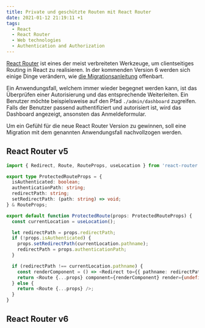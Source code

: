 ```yaml
---
title: Private und geschützte Routen mit React Router
date: 2021-01-12 21:19:11 +1
tags:
  - React
  - React Router
  - Web technologies
  - Authentication and Authorization
---
```


[React Router](https://reactrouter.com/) ist eines der meist verbreiteten Werkzeuge, um clientseitiges Routing in React zu realisieren. In der kommenden Version 6 werden sich einige Dinge verändern, wie [die Migrationsanleitung](https://github.com/ReactTraining/react-router/blob/dev/docs/advanced-guides/migrating-5-to-6.md) offenbart.

Ein Anwendungsfall, welchem immer wieder begegnet werden kann, ist das Überprüfen einer Autorisierung und das entsprechende Weiterleiten. Ein Benutzer möchte beispielsweise auf den Pfad `./admin/dashboard` zugreifen. Falls der Benutzer passend authentifiziert und autorisiert ist, wird das Dashboard angezeigt, ansonsten das Anmeldeformular.

Um ein Gefühl für die neue React Router Version zu gewinnen, soll eine Migration mit dem genannten Anwendungsfall nachvollzogen werden.

## React Router v5

```typescript
import { Redirect, Route, RouteProps, useLocation } from 'react-router';

export type ProtectedRouteProps = {
  isAuthenticated: boolean;
  authenticationPath: string;
  redirectPath: string;
  setRedirectPath: (path: string) => void;
} & RouteProps;

export default function ProtectedRoute(props: ProtectedRouteProps) {
  const currentLocation = useLocation();

  let redirectPath = props.redirectPath;
  if (!props.isAuthenticated) {
    props.setRedirectPath(currentLocation.pathname);
    redirectPath = props.authenticationPath;
  }

  if (redirectPath !== currentLocation.pathname) {
    const renderComponent = () => <Redirect to={{ pathname: redirectPath }} />;
    return <Route {...props} component={renderComponent} render={undefined} />;
  } else {
    return <Route {...props} />;
  }
}
```

## React Router v6
